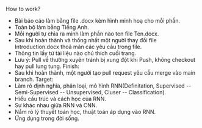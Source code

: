 How to work?
- Bài báo cáo làm bằng file .docx kèm hình minh hoạ cho mỗi phần.
- Toàn bộ làm bằng Tiếng Anh.
- Mỗi người tự chia ra mình làm phần nào ten file Ten.docx.
- Sau khi hoàn thành và thống nhất một người thay đổi file Introduction.docx thoả mãn các yêu cầu trong file.
- Thông tin lấy từ tài liệu nào chú thích cuối trang.
- Lưu ý: Pull về thường xuyên tránh bị xung đột khi Push, không checkout hay pull lung tung.
Finish:
- Sau khi hoàn thành, một người tạo pull request yêu cầu merge vào main branch.
Target:
- Làm rõ định nghĩa, phân loại, mô hình RNN(Definitation, Supervised -- Semi-Supervised -- Unsupervised, Cluser -- Classification).
- Hiểu cấu trúc và cách học của RNN.
- Sự khác nhau giữa RNN và CNN.
- Nắm rõ lý thuyết toán học, thuật toán áp dụng vào RNN.
- Ứng dụng trong đời sống.
